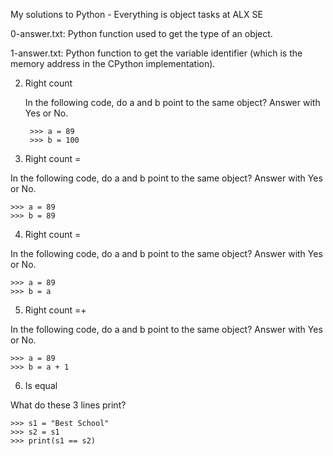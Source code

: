 My solutions to Python - Everything is object tasks at ALX SE

0-answer.txt: Python function used to get the type of an object.

1-answer.txt: Python function to get the variable identifier (which is the memory address in the CPython implementation).

2. Right count

	In the following code, do a and b point to the same object? Answer with Yes or No.

		>>> a = 89
		>>> b = 100


3. Right count =

  In the following code, do a and b point to the same object? Answer with Yes or No.

    >>> a = 89
    >>> b = 89


4. Right count =

  In the following code, do a and b point to the same object? Answer with Yes or No.

    >>> a = 89
    >>> b = a


5. Right count =+

  In the following code, do a and b point to the same object? Answer with Yes or No.

    >>> a = 89
    >>> b = a + 1


6. Is equal

  What do these 3 lines print?

    >>> s1 = "Best School"
    >>> s2 = s1
    >>> print(s1 == s2)
